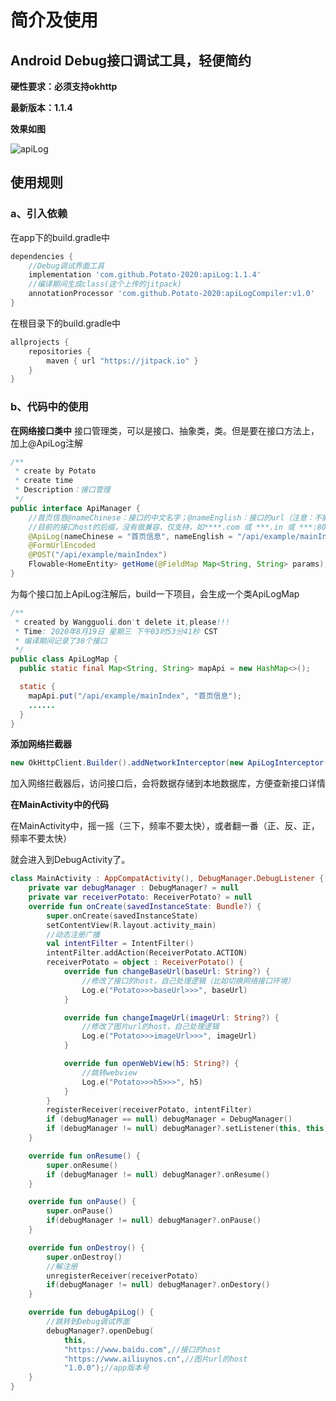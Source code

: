 # 简介及使用

## **Android Debug接口调试工具，轻便简约**

**硬性要求：必须支持okhttp**

**最新版本：1.1.4**

**效果如图**

![apiLog](https://github.com/Potato-2020/apiLog/blob/master/apiLog.gif)



## **使用规则**

### a、引入依赖

在app下的build.gradle中

```groovy
dependencies {
    //Debug调试界面工具
	implementation 'com.github.Potato-2020:apiLog:1.1.4'
    //编译期间生成class(这个上传的jitpack)
    annotationProcessor 'com.github.Potato-2020:apiLogCompiler:v1.0'
}
```

在根目录下的build.gradle中

```groovy
allprojects {
    repositories {
        maven { url "https://jitpack.io" }
    }
}
```



### b、代码中的使用

**在网络接口类中**
接口管理类，可以是接口、抽象类，类。但是要在接口方法上，加上@ApiLog注解
```java
/**
 * create by Potato
 * create time 
 * Description：接口管理
 */
public interface ApiManager {
    //首页信息@nameChinese：接口的中文名字；@nameEnglish：接口的url（注意：不能有host）
    //目前的接口host的后缀，没有做兼容，仅支持，如****.com 或 ***.in 或 ***:8080(8082) 
    @ApiLog(nameChinese = "首页信息", nameEnglish = "/api/example/mainIndex")
    @FormUrlEncoded
    @POST("/api/example/mainIndex")
    Flowable<HomeEntity> getHome(@FieldMap Map<String, String> params);
}
```

为每个接口加上ApiLog注解后，build一下项目，会生成一个类ApiLogMap

```java
/**
 * created by Wangguoli.don't delete it,please!!!
 * Time: 2020年8月19日 星期三 下午03时53分41秒 CST
 * 编译期间记录了38个接口
 */
public class ApiLogMap {
  public static final Map<String, String> mapApi = new HashMap<>();

  static {
    mapApi.put("/api/example/mainIndex", "首页信息");
    ......
  }
}
```



**添加网络拦截器**

```java
new OkHttpClient.Builder().addNetworkInterceptor(new ApiLogInterceptor(mContext, "端口号"));
```

加入网络拦截器后，访问接口后，会将数据存储到本地数据库，方便查新接口详情



**在MainActivity中的代码**

在MainActivity中，摇一摇（三下，频率不要太快），或者翻一番（正、反、正，频率不要太快）

就会进入到DebugActivity了。

```kotlin
class MainActivity : AppCompatActivity(), DebugManager.DebugListener {
    private var debugManager : DebugManager? = null
    private var receiverPotato: ReceiverPotato? = null
    override fun onCreate(savedInstanceState: Bundle?) {
        super.onCreate(savedInstanceState)
        setContentView(R.layout.activity_main)
        //动态注册广播
        val intentFilter = IntentFilter()
        intentFilter.addAction(ReceiverPotato.ACTION)
        receiverPotato = object : ReceiverPotato() {
            override fun changeBaseUrl(baseUrl: String?) {
                //修改了接口的host，自己处理逻辑（比如切换网络接口环境）
                Log.e("Potato>>>baseUrl>>>", baseUrl)
            }

            override fun changeImageUrl(imageUrl: String?) {
                //修改了图片url的host，自己处理逻辑
                Log.e("Potato>>>imageUrl>>>", imageUrl)
            }

            override fun openWebView(h5: String?) {
                //跳转webview
                Log.e("Potato>>>h5>>>", h5)
            }
        }
        registerReceiver(receiverPotato, intentFilter)
        if (debugManager == null) debugManager = DebugManager()
        if (debugManager != null) debugManager?.setListener(this, this)
    }

    override fun onResume() {
        super.onResume()
        if (debugManager != null) debugManager?.onResume()
    }

    override fun onPause() {
        super.onPause()
        if(debugManager != null) debugManager?.onPause()
    }

    override fun onDestroy() {
        super.onDestroy()
        //解注册
        unregisterReceiver(receiverPotato)
        if(debugManager != null) debugManager?.onDestory()
    }

    override fun debugApiLog() {
        //跳转到Debug调试界面
        debugManager?.openDebug(
            this,
            "https://www.baidu.com",//接口的host
            "https://www.ailiuynos.cn",//图片url的host
            "1.0.0");//app版本号
    }
}
```

